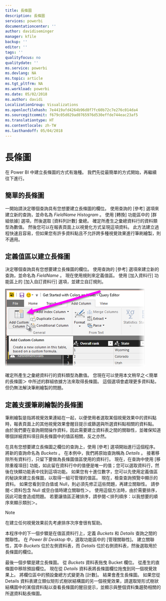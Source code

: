 ```yaml
---
title: 長條圖
description: 長條圖
services: powerbi
documentationcenter: ''
author: davidiseminger
manager: kfile
backup: ''
editor: ''
tags: ''
qualityfocus: no
qualitydate: ''
ms.service: powerbi
ms.devlang: NA
ms.topic: article
ms.tgt_pltfrm: NA
ms.workload: powerbi
ms.date: 05/02/2018
ms.author: davidi
LocalizationGroup: Visualizations
ms.openlocfilehash: 7e4419afd4264b96d8f7fc60b72c7e276c014da4
ms.sourcegitcommit: f679c05d029ad0765976d530effde744eac23af5
ms.translationtype: HT
ms.contentlocale: zh-TW
ms.lasthandoff: 05/04/2018
---
```

# <a name="histograms"></a>長條圖
在 Power BI 中建立長條圖的方式有幾種。 我們先從最簡單的方式開始，再繼續往下進行。

## <a name="simple-histograms"></a>簡單的長條圖
一開始請決定哪個查詢具有您想要建立長條圖的欄位。  使用查詢的 [參考] 選項來建立新的查詢，並命名為 *FieldName Histogram* 。 使用 [轉換]  功能區中的 [群組依據]  選項，然後選取 [資料列計數]  彙總。 確定所產生之彙總資料行的資料類型為數值。 然後您可以在報表頁面上以視覺化方式呈現這項資料。 此方法建立過程快速且容易，但如果您有許多資料點且不允許跨多種視覺效果進行筆刷繪製，則不適用。

## <a name="defining-buckets-to-build-a-histogram"></a>定義值區以建立長條圖
決定哪個查詢具有您想要建立長條圖的欄位。 使用查詢的 [參考] 選項來建立新的查詢，並命名為 *FieldName* 。  現在使用規則來定義值區。 使用 [加入資料行]  功能區上的 [加入自訂資料行]  選項，並建立自訂規則。

![](media/service-histograms/powerbi-service-histograms_1.png)

確定所產生之彙總資料行的資料類型為數值。 您現在可以使用本文稍早之＜簡單的長條圖＞  中所述的群組依據方法來取得長條圖。 這個選項會處理更多資料點，但仍無法解決筆刷繪製的問題。

## <a name="defining-a-histogram-that-supports-brushing"></a>定義支援筆刷繪製的長條圖
筆刷繪製是指將視覺效果連結在一起，以便使用者選取某個視覺效果中的資料點時，報表頁面上的其他視覺效果會醒目提示或篩選與所選資料點相關的資料點。  由於我們要在查詢期間操作資料，因此需要建立資料表之間的關聯性，並確保知道哪個詳細資料項目與長條圖中的值區相關，反之亦然。

在具有您想要建立長條圖之欄位的查詢上，使用 [參考] 選項開始進行這個程序。  將新的查詢命名為 *Buckets* 。  在本例中，我們將原始查詢稱為 *Details* 。  接著移除所有資料行，只留下要做為長條圖值區使用的資料行。  現在，在查詢中使用 [移除重複項目] 功能，如此留在資料行中的值便是唯一的值；您可以選取資料行，然後在快顯功能表中找到這項功能。 如果您有十進位數字，您可以先使用定義值區的秘訣來建立長條圖，以取得一組可管理的值區。  現在，檢查查詢預覽中顯示的資料。 如果您看到空白值或 Null，則必須先修正這些問題，再建立關聯性。 請參閱＜資料包含 Null 或空白值時建立關聯性＞。 使用這個方法時，由於需要排序，因此可能會造成問題。 若要讓值區正確排序，請參閱＜排列順序：以我想要的順序來顯示類別＞。 

> [!NOTE]
> 在建立任何視覺效果前先考慮排序次序會很有幫助。   
> 
> 

本程序中的下一個步驟是在值區資料行上，定義 *Buckets* 和 *Details* 查詢之間的關聯性。  在 *Power BI Desktop* 中，選取功能區中的 [管理關聯性]。  建立關聯性，其中 *Buckets* 位於左側資料表，而 *Details* 位於右側資料表，然後選取用於長條圖的欄位。 

最後一個步驟是建立長條圖。 從 *Buckets* 資料表拖曳 Bucket 欄位。 從產生的直條圖中移除預設欄位。  現在從 *Details* 資料表將長條圖欄位拖曳到同一個視覺效果上。 將欄位區中的預設彙總方式變更為 [計數]。 結果會產生長條圖。 如果您從 Details 資料表建立類似矩形式樹狀結構圖的另一個視覺效果，請選取矩形式樹狀結構圖中的某個資料點以查看長條圖的醒目提示，並顯示與整個資料集趨勢相關的所選資料點長條圖。

